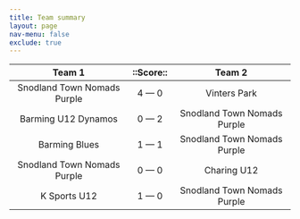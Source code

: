 ```yaml
---
title: Team summary
layout: page
nav-menu: false
exclude: true
---
```




|           Team 1            |  ::Score::  |           Team 2            |
|:---------------------------:|:-----------:|:---------------------------:|
| Snodland Town Nomads Purple | 4 &mdash; 0 |        Vinters Park         |
|     Barming U12 Dynamos     | 0 &mdash; 2 | Snodland Town Nomads Purple |
|        Barming Blues        | 1 &mdash; 1 | Snodland Town Nomads Purple |
| Snodland Town Nomads Purple | 0 &mdash; 0 |         Charing U12         |
|        K Sports U12         | 1 &mdash; 0 | Snodland Town Nomads Purple |

 <br /><br /><br />